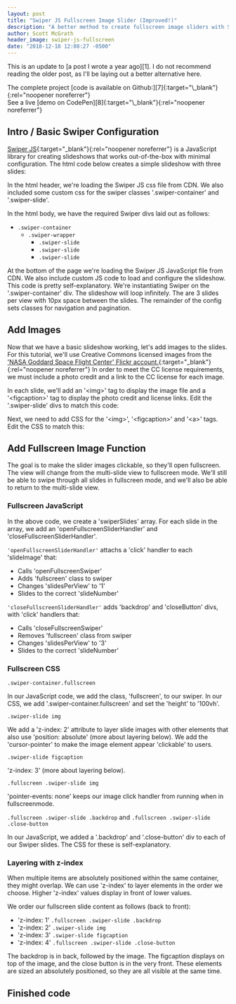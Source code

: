 ```yaml
---
layout: post
title: "Swiper JS Fullscreen Image Slider (Improved!)"
description: "A better method to create fullscreen image sliders with SwiperJS"
author: Scott McGrath
header_image: swiper-js-fullscreen
date: "2018-12-18 12:08:27 -0500"
---
```


<div class="alert alert-primary" role="alert" markdown="1">
  This is an update to [a post I wrote a year ago][1].
  I do not recommend reading the older post, as I'll be laying out a better
  alternative here.
</div>

<p class="text-center" markdown="1">
  The complete project [code is available on Github:][7]{:target="\_blank"}{:rel="noopener noreferrer"} <br />
  See a live [demo on CodePen][8]{:target="\_blank"}{:rel="noopener noreferrer"}
</p>

## Intro / Basic Swiper Configuration

[Swiper JS][2]{:target="\_blank"}{:rel="noopener noreferrer"}
is a JavaScript library for creating slideshows that works
out-of-the-box with minimal configuration. The html code below creates a
simple slideshow with three slides:

<script src="https://gist.github.com/scrawlon/c4ad8f45b1a91a7b9b70a99ce28d0392.js"></script>

In the html header, we're loading the Swiper JS css file from CDN. We also
included some custom css for the swiper classes '.swiper-container' and
'.swiper-slide'.

In the html body, we have the required Swiper divs laid out as follows:

* `.swiper-container`
  * `.swiper-wrapper`
    * `.swiper-slide`
    * `.swiper-slide`
    * `.swiper-slide`

At the bottom of the page we're loading the Swiper JS JavaScript file from CDN.
We also include custom JS code to load and configure the slideshow. This code
is pretty self-explanatory. We're instantiating Swiper on the '.swiper-container'
div. The slideshow will loop infinitely. The are 3 slides per view with 10px
space between the slides. The remainder of the config sets classes for
navigation and pagination.

## Add Images

Now that we have a basic slideshow working, let's add images to the slides.
For this tutorial, we'll use Creative Commons licensed images from the
['NASA Goddard Space Flight Center' Flickr account.][4]{:target="\_blank"}{:rel="noopener noreferrer"}
In order to meet the CC license requirements, we must include a photo credit
and a link to the CC license for each image.

In each slide, we'll add an '&lt;img&gt;' tag to display the image file and
a '&lt;figcaption&gt;' tag to display the photo credit and license links.
Edit the '.swiper-slide' divs to match this code:

<script src="https://gist.github.com/scrawlon/5ec08e93a2e5e41fe47e45b76e1cddf5.js"></script>

Next, we need to add CSS for the '&lt;img&gt;', '&lt;figcaption&gt;' and '&lt;a&gt;' tags.
Edit the CSS to match this:

<script src="https://gist.github.com/scrawlon/469e46c2bddbaf51eed971218fbeb7cb.js"></script>

## Add Fullscreen Image Function

The goal is to make the slider images clickable, so they'll open fullscreen.
The view will change from the multi-slide view to fullscreen mode.
We'll still be able to swipe through all slides in fullscreen mode, and
we'll also be able to return to the multi-slide view.

### Fullscreen JavaScript

<script src="https://gist.github.com/scrawlon/5975812da90656581203c3916b194d0f.js"></script>

In the above code, we create a 'swiperSlides' array.
For each slide in the array, we add an
'openFullscreenSliderHandler' and 'closeFullscreenSliderHandler'.

`'openFullscreenSliderHandler'` attachs a 'click' handler to each 'slideImage' that:
  * Calls 'openFullscreenSwiper'
  * Adds 'fullscreen' class to swiper
  * Changes 'slidesPerView' to '1'
  * Slides to the correct 'slideNumber'

`'closeFullscreenSliderHandler'` adds 'backdrop' and 'closeButton' divs,
with 'click' handlers that:
  * Calls 'closeFullscreenSwiper'
  * Removes 'fullscreen' class from swiper
  * Changes 'slidesPerView' to '3'
  * Slides to the correct 'slideNumber'

### Fullscreen CSS

<script src="https://gist.github.com/scrawlon/bc0c45c3cf58f0a90b6a78dbd9a20d8f.js"></script>  

`.swiper-container.fullscreen`

In our JavaScript code, we add the class, 'fullscreen', to our swiper.
In our CSS, we add '.swiper-container.fullscreen' and set the
'height' to '100vh'.

`.swiper-slide img`

We add a 'z-index: 2' attribute to layer slide images with other
elements that also use 'position: absolute' (more about layering below).
We add the 'cursor-pointer' to make the image element appear 'clickable'
to users.

`.swiper-slide figcaption`

'z-index: 3' (more about layering below).

`.fullscreen .swiper-slide img`

'pointer-events: none' keeps our image click handler from running when in
fullscreenmode.

`.fullscreen .swiper-slide .backdrop` and `.fullscreen .swiper-slide .close-button`

In our JavaScript, we added a '.backdrop' and '.close-button' div to each of
our Swiper slides. The CSS for these is self-explanatory.

### Layering with z-index

When multiple items are absolutely positioned within the same container,
they might overlap. We can use 'z-index' to layer
elements in the order we choose. Higher 'z-index' values display in front of
lower values.

We order our fullscreen slide content as follows (back to front):
* 'z-index: 1' `.fullscreen .swiper-slide .backdrop`
* 'z-index: 2' `.swiper-slide img`
* 'z-index: 3' `.swiper-slide figcaption`
* 'z-index: 4' `.fullscreen .swiper-slide .close-button`

The backdrop is in back, followed by the image. The figcaption displays on top
of the image, and the close button is in the very front. These elements are
sized an absolutely positioned, so they are all visible at the same time.

## Finished code

<script src="https://gist.github.com/scrawlon/647a109044c9d04fa1af900e2fdd61c0.js"></script>

[1]: /2017/07/29/swiper-js-fullscreen-image-slider/
[2]: https://idangero.us/swiper/
[3]: https://codepen.io/smcgrath/pen/WLomdm
[4]: https://www.flickr.com/photos/gsfc/
[5]: https://codepen.io/smcgrath/pen/REjmLZ
[6]: https://codepen.io/smcgrath/pen/bOMRqv
[7]: https://gist.github.com/scrawlon/647a109044c9d04fa1af900e2fdd61c0
[8]: https://codepen.io/smcgrath/pen/bOMRqv
